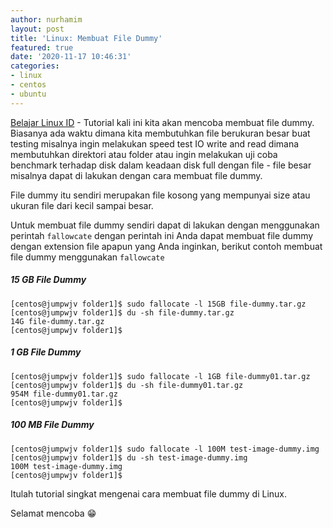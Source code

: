 ```yaml
---
author: nurhamim
layout: post
title: 'Linux: Membuat File Dummy'
featured: true
date: '2020-11-17 10:46:31'
categories:
- linux
- centos
- ubuntu
---
```


[Belajar Linux ID](/) - Tutorial kali ini kita akan mencoba membuat file dummy. Biasanya ada waktu dimana kita membutuhkan file berukuran besar buat testing misalnya ingin melakukan speed test IO write and read dimana membutuhkan direktori atau folder atau ingin melakukan uji coba benchmark terhadap disk dalam keadaan disk full dengan file - file besar misalnya dapat di lakukan dengan cara membuat file dummy.

<!--kg-card-begin: html--><script async src="https://pagead2.googlesyndication.com/pagead/js/adsbygoogle.js"></script><ins class="adsbygoogle" style="display:block; text-align:center;" data-ad-layout="in-article" data-ad-format="fluid" data-ad-client="ca-pub-1515372853161377" data-ad-slot="1986938311"></ins><script>
     (adsbygoogle = window.adsbygoogle || []).push({});
</script><!--kg-card-end: html-->

File dummy itu sendiri merupakan file kosong yang mempunyai size atau ukuran file dari kecil sampai besar.

Untuk membuat file dummy sendiri dapat di lakukan dengan menggunakan perintah `fallowcate` dengan perintah ini Anda dapat membuat file dummy dengan extension file apapun yang Anda inginkan, berikut contoh membuat file dummy menggunakan `fallowcate`

<!--kg-card-begin: markdown-->
##### 15 GB File Dummy

    [centos@jumpwjv folder1]$ sudo fallocate -l 15GB file-dummy.tar.gz
    [centos@jumpwjv folder1]$ du -sh file-dummy.tar.gz
    14G file-dummy.tar.gz
    [centos@jumpwjv folder1]$

##### 1 GB File Dummy

    [centos@jumpwjv folder1]$ sudo fallocate -l 1GB file-dummy01.tar.gz
    [centos@jumpwjv folder1]$ du -sh file-dummy01.tar.gz
    954M file-dummy01.tar.gz
    [centos@jumpwjv folder1]$

##### 100 MB File Dummy

    [centos@jumpwjv folder1]$ sudo fallocate -l 100M test-image-dummy.img
    [centos@jumpwjv folder1]$ du -sh test-image-dummy.img
    100M test-image-dummy.img
    [centos@jumpwjv folder1]$

<!--kg-card-end: markdown--><!--kg-card-begin: html--><script async src="https://pagead2.googlesyndication.com/pagead/js/adsbygoogle.js"></script><ins class="adsbygoogle" style="display:block; text-align:center;" data-ad-layout="in-article" data-ad-format="fluid" data-ad-client="ca-pub-1515372853161377" data-ad-slot="4684565489"></ins><script>
     (adsbygoogle = window.adsbygoogle || []).push({});
</script><!--kg-card-end: html-->

Itulah tutorial singkat mengenai cara membuat file dummy di Linux.

Selamat mencoba 😁

